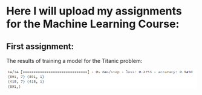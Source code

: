 # Here I will upload my assignments for the Machine Learning Course:

## First assignment:
The results of training a model for the Titanic problem:


![Test Results](https://github.com/masoud-n91/MachineLearning/blob/main/Image/Testing.png?raw=true "Test Results")

